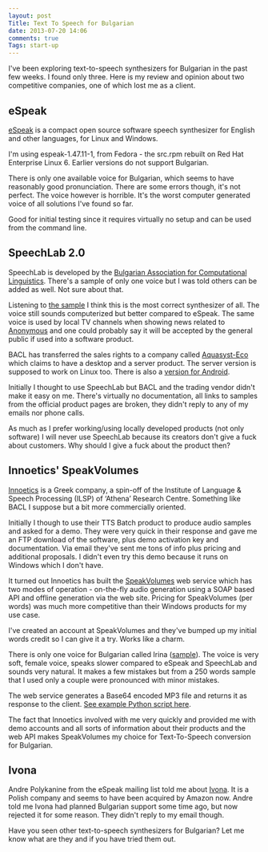 ```yaml
---
layout: post
Title: Text To Speech for Bulgarian
date: 2013-07-20 14:06
comments: true
Tags: start-up
---
```


I've been exploring text-to-speech synthesizers for Bulgarian in the past
few weeks. I found only three. Here is my review and opinion about
two competitive companies, one of which lost me as a client.

eSpeak
------

[eSpeak](http://espeak.sourceforge.net/) is a compact open source software
speech synthesizer for English and other languages, for Linux and Windows.

I'm using espeak-1.47.11-1, from Fedora - the src.rpm rebuilt on Red Hat
Enterprise Linux 6. Earlier versions do not support Bulgarian.

There is only one available voice for Bulgarian, which seems to have reasonably
good pronunciation. There are some errors though, it's not perfect. The voice
however is horrible. It's the worst computer generated voice of all solutions
I've found so far. 

Good for initial testing since it requires virtually no setup and can be used
from the command line.

SpeechLab 2.0
-------------

SpeechLab is developed by the
[Bulgarian Association for Computational Linguistics](http://www.bacl.org/speechlab.html).
There's a sample of only one voice but I was told others can be added as well. Not sure about that.

Listening to [the sample](http://www.youtube.com/watch?feature=player_embedded&v=4s2UgwYgbkM)
I think this is the most correct synthesizer of all. The voice still sounds computerized
but better compared to eSpeak. The same voice is used by local TV channels when showing
news related to [Anonymous](https://en.wikipedia.org/wiki/Anonymous_%28group%29) and
one could probably say it will be accepted by the general public if used into
a software product.

BACL has transferred the sales rights to a company called
[Aquasyst-Eco](http://aquasyst-eco.com/speechlab_2_0_server.html) which claims to have
a desktop and a server product. The server version is supposed to work on Linux too.
There is also a [version for Android](http://slideme.org/application/speechlab-2-0).

Initially I thought to use SpeechLab but BACL and the trading vendor didn't make it
easy on me. There's virtually no documentation, all links to samples from the
official product pages are broken, they didn't reply to any of my emails
nor phone calls. 

As much as I prefer working/using locally developed products (not only software)
I will never use SpeechLab because its creators don't give a fuck about customers.
Why should I give a fuck about the product then? 


Innoetics' SpeakVolumes
-----------------------

[Innoetics](http://www.innoetics.com) is a Greek company, a spin-off of the
Institute of Language & Speech Processing (ILSP) of ‘Athena’ Research Centre.
Something like BACL I suppose but a bit more commercially oriented. 

Initially I though to use their TTS Batch product to produce audio samples
and asked for a demo. They were very quick in their response and gave me
an FTP download of the software, plus demo activation key and documentation. 
Via email they've sent me tons of info plus pricing and additional proposals.
I didn't even try this demo because it runs on Windows which I don't have.

It turned out Innoetics has built the [SpeakVolumes](http://www.speakvolumes.eu/)
web service which has two modes of operation - on-the-fly audio generation 
using a SOAP based API and offline generation via the web site.
Pricing for SpeakVolumes (per words) was much more competitive than their Windows products
for my use case.

I've created an account at SpeakVolumes and they've bumped up my initial words
credit so I can give it a try. Works like a charm. 

There is only one voice for Bulgarian called Irina
([sample](http://www.innoetics.com/media/tts_irinademo_bg.mp3)).
The voice is very soft, female voice, speaks slower compared to eSpeak
and SpeechLab and sounds very natural. It makes a few mistakes but
from a 250 words sample that I used only a couple were pronounced with
minor mistakes.


The web service generates a Base64 encoded MP3 file and returns it as
response to the client.
[See example Python script here](https://gist.github.com/atodorov/6044724).


The fact that Innoetics involved with me very quickly and provided me with
demo accounts and all sorts of information about their products and the
web API makes SpeakVolumes my choice for Text-To-Speech conversion for Bulgarian.

Ivona
-----

Andre Polykanine from the eSpeak mailing list told me about
[Ivona](http://www.ivona.com/en/). It is a Polish company and seems to 
have been acquired by Amazon now. Andre told me Ivona had planned Bulgarian
support some time ago, but now rejected it for some reason. They didn't
reply to my email though. 



Have you seen other text-to-speech synthesizers for Bulgarian? Let me know
what are they and if you have tried them out.


